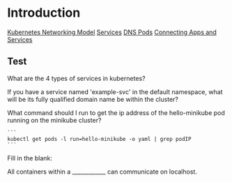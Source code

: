 # Introduction

[Kubernetes Networking Model](https://kubernetes.io/docs/concepts/cluster-administration/networking/#how-to-achieve-this)
[Services](https://kubernetes.io/docs/concepts/services-networking/service/)
[DNS Pods](https://kubernetes.io/docs/concepts/services-networking/dns-pod-service/)
[Connecting Apps and Services](https://kubernetes.io/docs/concepts/services-networking/connect-applications-service/)

## Test

What are the 4 types of services in kubernetes?

If you have a service named 'example-svc' in the default namespace, what will be its fully qualified domain name be within the cluster?

What command should I run to get the ip address of the hello-minikube pod running on the minikube cluster?

    ```
    kubectl get pods -l run=hello-minikube -o yaml | grep podIP
    ```


Fill in the blank:

All containers within a ____________ can communicate on localhost.

